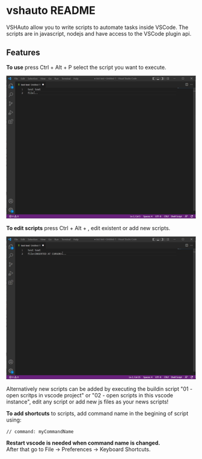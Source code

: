 # vshauto README

VSHAuto allow you to write scripts to automate tasks inside VSCode. The scripts are in javascript, nodejs and have access to the VSCode plugin api.

## Features

**To use** press Ctrl + Alt + P select the script you want to execute.

![Demo](https://github.com/helliu/vshauto/blob/main/img/showScripts.gif?raw=true)

**To edit scripts** press Ctrl + Alt + , edit existent or add new scripts.

![Demo](https://github.com/helliu/vshauto/blob/main/img/editScripts.gif?raw=true)

Alternatively new scripts can be added by executing the buildin script "01 - open scritps in vscode project" or "02 - open scripts in this vscode instance", edit any script or add new js files as your news scripts!

**To add shortcuts** to scripts, add command name in the begining of script using:
```
// command: myCommandName
```
**Restart vscode is needed when command name is changed.**
\
After that go to File -> Preferences -> Keyboard Shortcuts.
